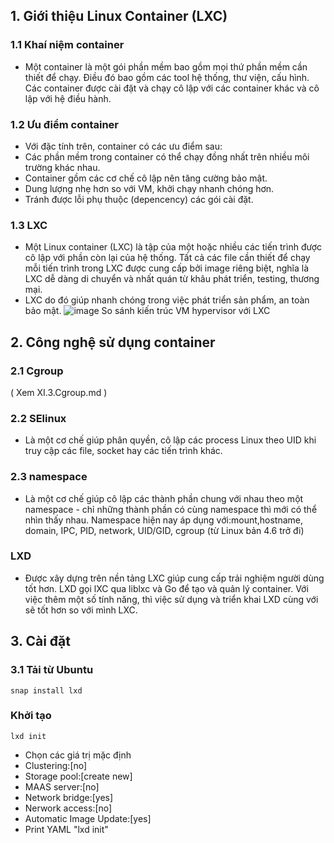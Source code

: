 ## 1. Giới thiệu Linux Container (LXC)
### 1.1 Khaí niệm container
 - Một container là một gói phần mềm bao gồm mọi thứ phần mềm cần thiết để chạy. Điều đó bao gồm các tool hệ thống, thư viện, cấu hình. Các container được cài đặt và chạy cô lập với các container khác và cô lập với hệ điều hành.
### 1.2 Ưu điểm container
 - Với đặc tính trên, container có các ưu điểm sau:
  - Các phần mềm trong container có thể chạy đồng nhất trên nhiều môi trường khác nhau.
  - Container gồm các cơ chế cô lập nên tăng cường bảo mật.
  - Dung lượng nhẹ hơn so với VM, khởi chạy nhanh chóng hơn.
  - Tránh được lỗi phụ thuộc (depencency) các gói cài đặt.
### 1.3 LXC
 - Một Linux container (LXC) là tập của một hoặc nhiều các tiến trình được cô lập với phần còn lại của hệ thống. Tất cả các file cần thiết để chạy mỗi tiến trình trong LXC được cung cấp bởi image riêng biệt, nghĩa là LXC dễ dàng di chuyển và nhất quán từ khâu phát triển, testing, thương mại.
 - LXC do đó giúp nhanh chóng trong việc phát triển sản phẩm, an toàn bảo mật.
![image So sánh kiến trúc VM hypervisor với LXC](https://user-images.githubusercontent.com/43545058/111018768-629ee380-83ed-11eb-8e10-0af55e7ff465.png)
## 2. Công nghệ sử dụng container
### 2.1 Cgroup
( Xem XI.3.Cgroup.md )

### 2.2 SElinux
 - Là một cơ chế giúp phân quyền, cô lập các process Linux theo UID khi truy cập các file, socket hay các tiến trình khác.
### 2.3 namespace
 - Là một cơ chế giúp cô lập các thành phần chung với nhau theo một namespace - chỉ những thành phần có cùng namespace thì mới có thể nhìn thấy nhau. Namespace hiện nay áp dụng với:mount,hostname, domain, IPC, PID, network, UID/GID, cgroup (từ Linux bản 4.6 trở đi)
### LXD
 - Được xây dựng trên nền tảng LXC giúp cung cấp trải nghiệm người dùng tốt hơn. LXD gọi lXC qua liblxc và Go để tạo và quản lý container. Với việc thêm một số tính năng, thì việc sử dụng và triển khai LXD cùng với sẽ tốt hơn so với mình LXC.
## 3. Cài đặt
### 3.1 Tải từ Ubuntu
```
snap install lxd
```
### Khởi tạo
```
lxd init
```
 - Chọn các giá trị mặc định
  - Clustering:[no]
  - Storage pool:[create new]
  - MAAS server:[no]
  - Network bridge:[yes] 
  - Nerwork access:[no]
  - Automatic Image Update:[yes]
  - Print YAML "lxd init"
  



